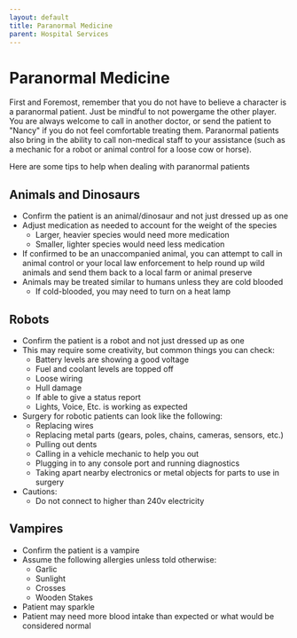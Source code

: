 ```yaml
---
layout: default
title: Paranormal Medicine
parent: Hospital Services
---
```


# Paranormal Medicine

First and Foremost, remember that you do not have to believe a character is a paranormal patient. Just be mindful to not powergame the other player. You are always welcome to call in another doctor, or send the patient to "Nancy" if you do not feel comfortable treating them. Paranormal patients also bring in the ability to call non-medical staff to your assistance (such as a mechanic for a robot or animal control for a loose cow or horse). 

Here are some tips to help when dealing with paranormal patients

## Animals and Dinosaurs

- Confirm the patient is an animal/dinosaur and not just dressed up as one
- Adjust medication as needed to account for the weight of the species
  - Larger, heavier species would need more medication
  - Smaller, lighter species would need less medication
- If confirmed to be an unaccompanied animal, you can attempt to call in animal control or your local law enforcement to help round up wild animals and send them back to a local farm or animal preserve
- Animals may be treated similar to humans unless they are cold blooded
  - If cold-blooded, you may need to turn on a heat lamp

## Robots

- Confirm the patient is a robot and not just dressed up as one
- This may require some creativity, but common things you can check:
  - Battery levels are showing a good voltage
  - Fuel and coolant levels are topped off
  - Loose wiring
  - Hull damage
  - If able to give a status report
  - Lights, Voice, Etc. is working as expected
- Surgery for robotic patients can look like the following:
  - Replacing wires
  - Replacing metal parts (gears, poles, chains, cameras, sensors, etc.)
  - Pulling out dents
  - Calling in a vehicle mechanic to help you out
  - Plugging in to any console port and running diagnostics
  - Taking apart nearby electronics or metal objects for parts to use in surgery
- Cautions:
  - Do not connect to higher than 240v electricity

## Vampires

- Confirm the patient is a vampire
- Assume the following allergies unless told otherwise:
  - Garlic
  - Sunlight
  - Crosses
  - Wooden Stakes
- Patient may sparkle
- Patient may need more blood intake than expected or what would be considered normal
